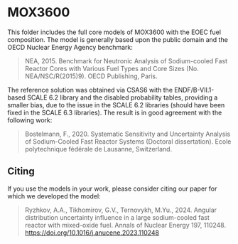 # MOX3600

This folder includes the full core models of MOX3600 with the EOEC fuel composition. The model is generally based upon the public domain and the OECD Nuclear Energy Agency benchmark:

> NEA, 2015. Benchmark for Neutronic Analysis of Sodium-cooled Fast Reactor Cores with Various Fuel Types and Core Sizes (No. NEA/NSC/R(2015)9). OECD Publishing, Paris.

The reference solution was obtained via CSAS6 with the ENDF/B-VII.1-based SCALE 6.2 library and the disabled probability tables, providing a smaller bias, due to the issue in the SCALE 6.2 libraries (should have been fixed in the SCALE 6.3 libraries). The result is in good agreement with the following work:

> Bostelmann, F., 2020. Systematic Sensitivity and Uncertainty Analysis of Sodium-Cooled Fast Reactor Systems (Doctoral dissertation). Ecole polytechnique fédérale de Lausanne, Switzerland.

## Citing

If you use the models in your work, please consider citing our paper for which we developed the model:

> Ryzhkov, A.A., Tikhomirov, G.V., Ternovykh, M.Yu., 2024. Angular distribution uncertainty influence in a large sodium-cooled fast reactor with mixed-oxide fuel. Annals of Nuclear Energy 197, 110248. https://doi.org/10.1016/j.anucene.2023.110248



